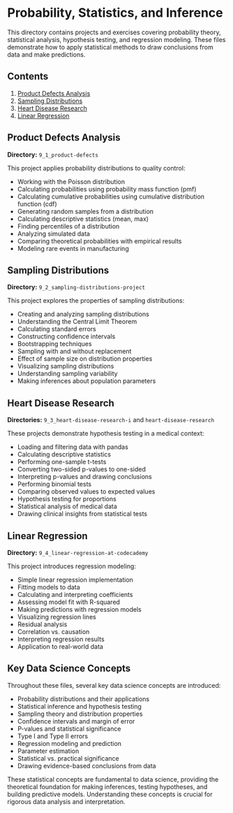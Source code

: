 # Probability, Statistics, and Inference

This directory contains projects and exercises covering probability theory, statistical analysis, hypothesis testing, and regression modeling. These files demonstrate how to apply statistical methods to draw conclusions from data and make predictions.

## Contents

1. [Product Defects Analysis](#product-defects-analysis)
2. [Sampling Distributions](#sampling-distributions)
3. [Heart Disease Research](#heart-disease-research)
4. [Linear Regression](#linear-regression)

## Product Defects Analysis

**Directory:** `9_1_product-defects`

This project applies probability distributions to quality control:
- Working with the Poisson distribution
- Calculating probabilities using probability mass function (pmf)
- Calculating cumulative probabilities using cumulative distribution function (cdf)
- Generating random samples from a distribution
- Calculating descriptive statistics (mean, max)
- Finding percentiles of a distribution
- Analyzing simulated data
- Comparing theoretical probabilities with empirical results
- Modeling rare events in manufacturing

## Sampling Distributions

**Directory:** `9_2_sampling-distributions-project`

This project explores the properties of sampling distributions:
- Creating and analyzing sampling distributions
- Understanding the Central Limit Theorem
- Calculating standard errors
- Constructing confidence intervals
- Bootstrapping techniques
- Sampling with and without replacement
- Effect of sample size on distribution properties
- Visualizing sampling distributions
- Understanding sampling variability
- Making inferences about population parameters

## Heart Disease Research

**Directories:** `9_3_heart-disease-research-i` and `heart-disease-research`

These projects demonstrate hypothesis testing in a medical context:
- Loading and filtering data with pandas
- Calculating descriptive statistics
- Performing one-sample t-tests
- Converting two-sided p-values to one-sided
- Interpreting p-values and drawing conclusions
- Performing binomial tests
- Comparing observed values to expected values
- Hypothesis testing for proportions
- Statistical analysis of medical data
- Drawing clinical insights from statistical tests

## Linear Regression

**Directory:** `9_4_linear-regression-at-codecademy`

This project introduces regression modeling:
- Simple linear regression implementation
- Fitting models to data
- Calculating and interpreting coefficients
- Assessing model fit with R-squared
- Making predictions with regression models
- Visualizing regression lines
- Residual analysis
- Correlation vs. causation
- Interpreting regression results
- Application to real-world data

## Key Data Science Concepts

Throughout these files, several key data science concepts are introduced:
- Probability distributions and their applications
- Statistical inference and hypothesis testing
- Sampling theory and distribution properties
- Confidence intervals and margin of error
- P-values and statistical significance
- Type I and Type II errors
- Regression modeling and prediction
- Parameter estimation
- Statistical vs. practical significance
- Drawing evidence-based conclusions from data

These statistical concepts are fundamental to data science, providing the theoretical foundation for making inferences, testing hypotheses, and building predictive models. Understanding these concepts is crucial for rigorous data analysis and interpretation.
